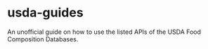 # usda-guides
An unofficial guide on how to use the listed APIs of the USDA Food Composition Databases.
